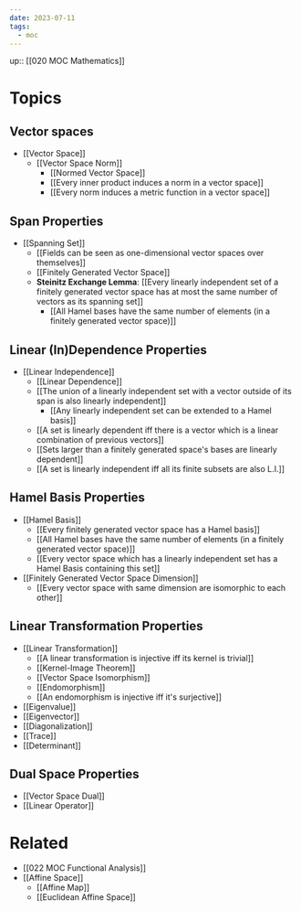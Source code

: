 ```yaml
---
date: 2023-07-11
tags:
  - moc
---
```

up:: [[020 MOC Mathematics]]

# Topics
## Vector spaces
- [[Vector Space]]
	- [[Vector Space Norm]]
		- [[Normed Vector Space]]
		- [[Every inner product induces a norm in a vector space]]
		- [[Every norm induces a metric function in a vector space]]
## Span Properties
- [[Spanning Set]]
	- [[Fields can be seen as one-dimensional vector spaces over themselves]]
	- [[Finitely Generated Vector Space]]
	- **Steinitz Exchange Lemma**: [[Every linearly independent set of a finitely generated vector space has at most the same number of vectors as its spanning set]]
		- [[All Hamel bases have the same number of elements (in a finitely generated vector space)]]

## Linear (In)Dependence Properties
- [[Linear Independence]]
	- [[Linear Dependence]]
	- [[The union of a linearly independent set with a vector outside of its span is also linearly independent]]
		- [[Any linearly independent set can be extended to a Hamel basis]]
	- [[A set is linearly dependent iff there is a vector which is a linear combination of previous vectors]]
	- [[Sets larger than a finitely generated space's bases are linearly dependent]]
	- [[A set is linearly independent iff all its finite subsets are also L.I.]]

## Hamel Basis Properties
- [[Hamel Basis]]
	- [[Every finitely generated vector space has a Hamel basis]]
	- [[All Hamel bases have the same number of elements (in a finitely generated vector space)]]
	- [[Every vector space which has a linearly independent set has a Hamel Basis containing this set]]
- [[Finitely Generated Vector Space Dimension]]
	- [[Every vector space with same dimension are isomorphic to each other]]

## Linear Transformation Properties
- [[Linear Transformation]]
	- [[A linear transformation is injective iff its kernel is trivial]]
	- [[Kernel-Image Theorem]]
	- [[Vector Space Isomorphism]]
	- [[Endomorphism]]
	- [[An endomorphism is injective iff it's surjective]]
- [[Eigenvalue]]
- [[Eigenvector]]
- [[Diagonalization]]
- [[Trace]]
- [[Determinant]]

## Dual Space Properties
- [[Vector Space Dual]]
- [[Linear Operator]]

# Related
- [[022 MOC Functional Analysis]]
- [[Affine Space]]
	- [[Affine Map]]
	- [[Euclidean Affine Space]]